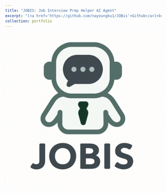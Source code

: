 ```yaml
---
title: "JOBIS: Job Interview Prep Helper AI Agent"
excerpt: "[<a href='https://github.com/nayoungku1/JOBis'>Github</a>]<br/>"
collection: portfolio
---
```


<img src='/images/jobis.png'>
